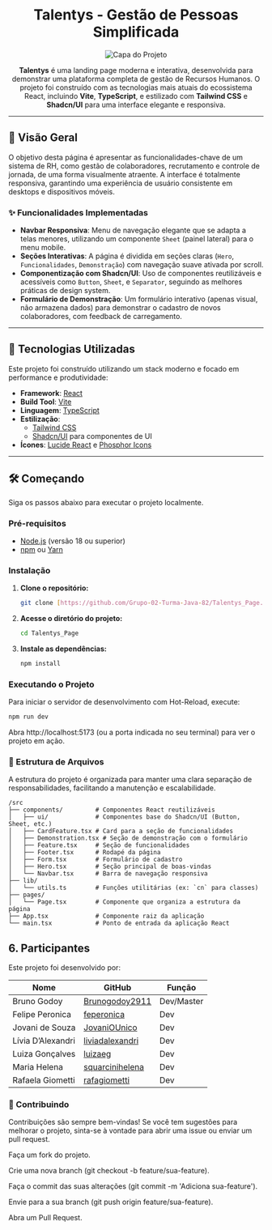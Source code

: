 <div align="center">

# Talentys - Gestão de Pessoas Simplificada

![Capa do Projeto](https://ik.imagekit.io/brunogodoy/imagens_portfolio/LogoSemFundo.png?updatedAt=1751540719796)

<p>
  <strong>Talentys</strong> é uma landing page moderna e interativa, desenvolvida para demonstrar uma plataforma completa de gestão de Recursos Humanos. O projeto foi construído com as tecnologias mais atuais do ecossistema React, incluindo <strong>Vite</strong>, <strong>TypeScript</strong>, e estilizado com <strong>Tailwind CSS</strong> e <strong>Shadcn/UI</strong> para uma interface elegante e responsiva.
</p>

</div>

---

## 🔮 Visão Geral

O objetivo desta página é apresentar as funcionalidades-chave de um sistema de RH, como gestão de colaboradores, recrutamento e controle de jornada, de uma forma visualmente atraente. A interface é totalmente responsiva, garantindo uma experiência de usuário consistente em desktops e dispositivos móveis.

### ✨ Funcionalidades Implementadas

* **Navbar Responsiva**: Menu de navegação elegante que se adapta a telas menores, utilizando um componente `Sheet` (painel lateral) para o menu mobile.
* **Seções Interativas**: A página é dividida em seções claras (`Hero`, `Funcionalidades`, `Demonstração`) com navegação suave ativada por scroll.
* **Componentização com Shadcn/UI**: Uso de componentes reutilizáveis e acessíveis como `Button`, `Sheet`, e `Separator`, seguindo as melhores práticas de design system.
* **Formulário de Demonstração**: Um formulário interativo (apenas visual, não armazena dados) para demonstrar o cadastro de novos colaboradores, com feedback de carregamento.

---

## 🚀 Tecnologias Utilizadas

Este projeto foi construído utilizando um stack moderno e focado em performance e produtividade:

* **Framework**: [React](https://react.dev/)
* **Build Tool**: [Vite](https://vitejs.dev/)
* **Linguagem**: [TypeScript](https://www.typescriptlang.org/)
* **Estilização**:
    * [Tailwind CSS](https://tailwindcss.com/)
    * [Shadcn/UI](https://ui.shadcn.com/) para componentes de UI
* **Ícones**: [Lucide React](https://lucide.dev/guide/packages/lucide-react) e [Phosphor Icons](https://phosphoricons.com/)

---

## 🛠️ Começando

Siga os passos abaixo para executar o projeto localmente.

### Pré-requisitos

* [Node.js](https://nodejs.org/en) (versão 18 ou superior)
* [npm](https://www.npmjs.com/) ou [Yarn](https://yarnpkg.com/)

### Instalação

1.  **Clone o repositório:**
    ```sh
    git clone [https://github.com/Grupo-02-Turma-Java-82/Talentys_Page.git]
    ```

2.  **Acesse o diretório do projeto:**
    ```sh
    cd Talentys_Page
    ```

3.  **Instale as dependências:**
    ```sh
    npm install
    ```

### Executando o Projeto

Para iniciar o servidor de desenvolvimento com Hot-Reload, execute:

```sh
npm run dev
```
Abra http://localhost:5173 (ou a porta indicada no seu terminal) para ver o projeto em ação.

### 📂 Estrutura de Arquivos
A estrutura do projeto é organizada para manter uma clara separação de responsabilidades, facilitando a manutenção e escalabilidade.
```
/src
├── components/         # Componentes React reutilizáveis
│   ├── ui/             # Componentes base do Shadcn/UI (Button, Sheet, etc.)
│   ├── CardFeature.tsx # Card para a seção de funcionalidades
│   ├── Demonstration.tsx # Seção de demonstração com o formulário
│   ├── Feature.tsx     # Seção de funcionalidades
│   ├── Footer.tsx      # Rodapé da página
│   ├── Form.tsx        # Formulário de cadastro
│   ├── Hero.tsx        # Seção principal de boas-vindas
│   └── Navbar.tsx      # Barra de navegação responsiva
├── lib/
│   └── utils.ts        # Funções utilitárias (ex: `cn` para classes)
├── pages/
│   └── Page.tsx        # Componente que organiza a estrutura da página
├── App.tsx             # Componente raiz da aplicação
└── main.tsx            # Ponto de entrada da aplicação React
```
## 6. Participantes

Este projeto foi desenvolvido por:

| Nome                | GitHub                                           | Função                 |
|---------------------|--------------------------------------------------|------------------------|
| Bruno Godoy         | [Brunogodoy2911](https://github.com/Brunogodoy2911) | Dev/Master         |
| Felipe Peronica     | [feperonica](https://github.com/feperonica)     |  Dev      |
| Jovani de Souza     | [JovaniOUnico](https://github.com/JovaniOUnico) | Dev            |
| Lívia D’Alexandri   | [liviadalexandri](https://github.com/liviadalexandri) | Dev               |
| Luiza Gonçalves     | [luizaeg](https://github.com/luizaeg)           | Dev                 |
| Maria Helena        | [squarcinihelena](https://github.com/squarcinihelena) | Dev               |
| Rafaela Giometti    | [rafagiometti](https://github.com/rafagiometti) | Dev                    |

### 🤝 Contribuindo
Contribuições são sempre bem-vindas! Se você tem sugestões para melhorar o projeto, sinta-se à vontade para abrir uma issue ou enviar um pull request.

Faça um fork do projeto.

Crie uma nova branch (git checkout -b feature/sua-feature).

Faça o commit das suas alterações (git commit -m 'Adiciona sua-feature').

Envie para a sua branch (git push origin feature/sua-feature).

Abra um Pull Request.
